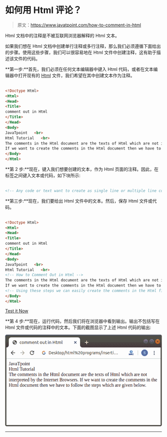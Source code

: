 # 如何用 Html 评论？

> 原文：<https://www.javatpoint.com/how-to-comment-in-html>

Html 文档中的注释是不被互联网浏览器解释的 Html 文本。

如果我们想在 Html 文档中创建单行注释或多行注释，那么我们必须遵循下面给出的步骤。使用这些步骤，我们可以很容易地在 Html 文件中创建注释，这有助于描述该文件的代码。

**第一步:**首先，我们必须在任何文本编辑器中键入 Html 代码，或者在文本编辑器中打开现有的 [Html](https://www.javatpoint.com/html-tutorial) 文件，我们希望在其中创建文本作为注释。

```html

<!Doctype Html>
<Html>   
<Head>    
<Title>   
comment out in Html
</Title>
</Head>
<Body> 
JavaTpoint   <br>
Html Tutorial   <br>
The comments in the Html document are the texts of Html which are not interpreted by the Internet Browsers. 
If we want to create the comments in the Html document then we have to follow the steps which are given below. Using these steps we can easily create the comments in the Html file which helps for describing the code of that file.  
</Body>
</Html>

```

**第 2 步:**现在，键入我们想要创建的文本，作为 Html 页面的注释。因此，在标签之间键入文本或代码，如下块所示:

```html

<!-- Any code or text want to create as single line or multiple line comment -->

```

**第三步:**现在，我们要给出 Html 文件中的文本。然后，保存 Html 文件或代码。

```html

<!Doctype Html>
<Html>   
<Head>    
<Title>   
comment out in Html
</Title>
</Head>
<Body> 
JavaTpoint   <br>
Html Tutorial   <br>
<!-- How to Comment Out in Html -->
The comments in the Html document are the texts of Html which are not interpreted by the Internet Browsers. 
If we want to create the comments in the Html document then we have to follow the steps which are given below.
<!-- Using these steps we can easily create the comments in the Html file which helps for describing the code of that file.  -->
</Body>
</Html>

```

[Test it Now](https://www.javatpoint.com/oprweb/test.jsp?filename=how-to-comment-in-html)

**第 4 步:**现在，运行代码，然后我们将在浏览器中看到输出。输出不包括写在 Html 文件或代码的注释中的文本。下面的截图显示了上述 Html 代码的输出:

![How to Comment in Html](img/1fd20e805858857e444aa28d3f7f6f20.png)

* * *
